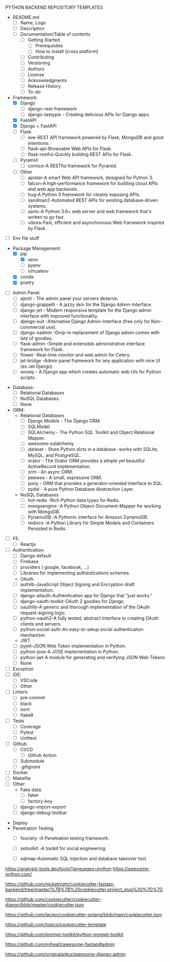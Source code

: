 PYTHON BACKEND REPOSITORY TEMPLATES


- README.md
  - [ ] Name, Logo
  - [ ] Description
  - [ ] Documentation/Table of contents
    - [ ] Getting Started
      - [ ] Prerequisites
      - [ ] How to install (cross platform)
    - [ ] Contributing
    - [ ] Versioning
    - [ ] Authors
    - [ ] License
    - [ ] Acknowledgments
    - [ ] Release History
    - [ ] To-do
- Framework:
  - [x] Django
    - [ ] django-rest-framework
    - [ ] django-tastypie - Creating delicious APIs for Django apps.
  - [x] FastAPI
  - [x] Django + FastAPI
  - [ ] Flask
    - [ ] eve-REST API framework powered by Flask, MongoDB and good intentions.
    - [ ] flask-api-Browsable Web APIs for Flask.
    - [ ] flask-restful-Quickly building REST APIs for Flask.
  - [ ] Pyramid
    - [ ] cornice-A RESTful framework for Pyramid.
  - [ ] Other
    - [ ] apistar-A smart Web API framework, designed for Python 3.
    - [ ] falcon-A high-performance framework for building cloud APIs and web app backends.
    - [ ] hug-A Python 3 framework for cleanly exposing APIs.
    - [ ] sandman2-Automated REST APIs for existing database-driven systems.
    - [ ] sanic-A Python 3.6+ web server and web framework that's written to go fast.
    - [ ] vibora-Fast, efficient and asynchronous Web framework inspired by Flask.
- [ ] Env file stuff
- Package Management:
  - [x] pip
    - [x] venv
    - [ ] pyenv
    - [ ] virtualenv
  - [x] conda
  - [x] poetry
- [ ] Admin Panel:
  - [ ] ajenti - The admin panel your servers deserve.
  - [ ] django-grappelli - A jazzy skin for the Django Admin-Interface.
  - [ ] django-jet - Modern responsive template for the Django admin interface with improved functionality.
  - [ ] django-suit -Alternative Django Admin-Interface (free only for Non-commercial use).
  - [ ] django-xadmin -Drop-in replacement of Django admin comes with lots of goodies.
  - [ ] flask-admin -Simple and extensible administrative interface framework for Flask.
  - [ ] flower -Real-time monitor and web admin for Celery.
  - [ ] jet-bridge -Admin panel framework for any application with nice UI (ex Jet Django)
  - [ ] wooey - A Django app which creates automatic web UIs for Python scripts.
- Database:
  - [ ] Relational Databases
  - [ ] NoSQL Databases
  - [ ] None
- ORM:
  - Relational Databases
    - [ ] Django Models - The Django ORM.
    - [ ] SQLModel
    - [ ] SQLAlchemy - The Python SQL Toolkit and Object Relational Mapper.
    - [ ] awesome-sqlalchemy
    - [ ] dataset - Store Python dicts in a database -works with SQLite, MySQL, and PostgreSQL.
    - [ ] orator - The Orator ORM provides a simple yet beautiful ActiveRecord implementation.
    - [ ] orm - An async ORM.
    - [ ] peewee - A small, expressive ORM.
    - [ ] pony - ORM that provides a generator-oriented interface to SQL.
    - [ ] pydal - A pure Python Database Abstraction Layer.

  - NoSQL Databases
    - [ ] hot-redis -Rich Python data types for Redis.
    - [ ] mongoengine -A Python Object-Document-Mapper for working with MongoDB.
    - [ ] PynamoDB -A Pythonic interface for Amazon DynamoDB.
    - [ ] redisco -A Python Library for Simple Models and Containers Persisted in Redis.

- [ ] FE:
  - [ ] Reactjs
- [ ] Authentication:
  - [ ] Django default
  - [ ] Firebase
  - [ ] providers ( google, facebook, …)
  - [ ] Libraries for implementing authentications schemes.
  * OAuth
   - [ ] authlib-JavaScript Object Signing and Encryption draft implementation.
   - [ ] django-allauth-Authentication app for Django that "just works."
   - [ ] django-oauth-toolkit-OAuth 2 goodies for Django.
   - [ ] oauthlib-A generic and thorough implementation of the OAuth request-signing logic.
   - [ ] python-oauth2-A fully tested, abstract interface to creating OAuth clients and servers.
   - [ ] python-social-auth-An easy-to-setup social authentication mechanism.
  * JWT
   - [ ] pyjwt-JSON Web Token implementation in Python.
   - [ ] python-jose-A JOSE implementation in Python.
   - [ ] python-jwt-A module for generating and verifying JSON Web Tokens
  - [ ] None
- [ ] Exception
- [ ] IDE:
  - [ ] VSCode
  - [ ] Other
- [ ] Linters:
  - [ ] pre-commit
  - [ ] black
  - [ ] isort
  - [ ] flake8
- [ ] Tests
  - [ ] Coverage
  - [ ] Pytest
  - [ ] Unittest
- [ ] Github
  - [ ] CI/CD
    - [ ] Github Action
  - [ ] Submodule
  - [ ] .gitignore
- [ ] Docker
- [ ] Makefile
- [ ] Other:
  - Fake data:
    - [ ] faker
    - [ ] factory-boy
  - [ ] django-import-export
  - [ ] django-debug-toolbar
- Deploy
- Penetration Testing
  - [ ] fsociety -A Penetration testing framework.
  - [ ] setoolkit -A toolkit for social engineering.
  - [ ] sqlmap-Automatic SQL injection and database takeover tool.


https://analysis-tools.dev/tools?languages=python
https://awesome-python.com/

https://github.com/nickatnight/cookiecutter-fastapi-backend/tree/master/%7B%7B%20cookiecutter.project_slug%20%7D%7D

https://github.com/cookiecutter/cookiecutter-django/blob/master/cookiecutter.json

https://github.com/lacion/cookiecutter-golang/blob/main/cookiecutter.json

https://github.com/topics/cookiecutter-template

https://github.com/prompt-toolkit/python-prompt-toolkit

https://github.com/mjhea0/awesome-fastapi#admin

https://github.com/originalankur/awesome-django-admin

